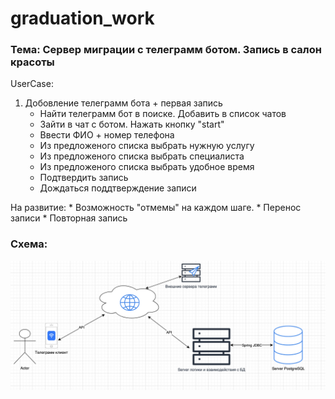 # graduation_work

### Тема: Сервер миграции с телеграмм ботом. Запись в салон красоты

UserCase: 
1) Добовление телеграмм бота + первая запись
    * Найти телеграмм бот в поиске. Добавить в список чатов
    * Зайти в чат с ботом. Нажать кнопку "start"
    * Ввести ФИО + номер телефона
    * Из предложеного списка выбрать нужную услугу
    * Из предложеного списка выбрать специалиста
    * Из предложеного списка выбрать удобное время
    * Подтвердить запись
    * Дождаться поддтверждение записи

На развитие:
    * Возможность "отмемы" на каждом шаге.
    * Перенос записи 
    * Повторная запись

### Схема:

![screenshot](img.png)